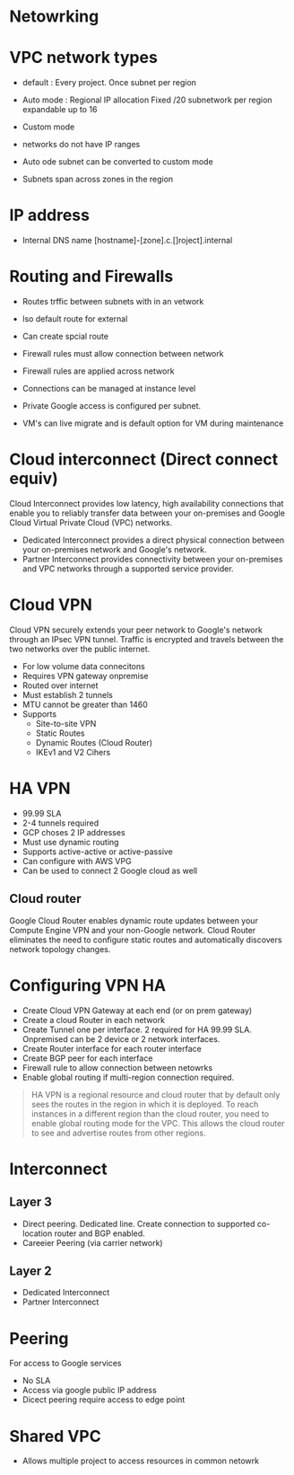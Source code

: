 # Netowrking

# VPC network types
- default : Every project. Once subnet per region
- Auto mode : 
	Regional IP allocation
	Fixed /20 subnetwork per region
	expandable up to 16
- Custom mode


- networks do not have IP ranges
- Auto ode subnet can be converted to custom mode
- Subnets span across zones in the region

# IP address
- Internal DNS name [hostname]-[zone].c.[]roject].internal

# Routing and Firewalls
- Routes trffic between subnets with in an vetwork
- lso default route for external
- Can create spcial route

- Firewall rules must allow connection between network
- Firewall rules are applied across network
- Connections can be managed at instance level

- Private Google access is configured per subnet.
- VM's can  live migrate and is default option for VM during maintenance

# Cloud interconnect (Direct connect equiv)
Cloud Interconnect provides low latency, high availability connections that enable you to reliably transfer data between your on-premises and Google Cloud Virtual Private Cloud (VPC) networks.
- Dedicated Interconnect provides a direct physical connection between your on-premises network and Google's network.
- Partner Interconnect provides connectivity between your on-premises and VPC networks through a supported service provider.

# Cloud VPN
Cloud VPN securely extends your peer network to Google's network through an IPsec VPN tunnel. Traffic is encrypted and travels between the two networks over the public internet.
- For low volume data connecitons
- Requires VPN gateway onpremise
- Routed over internet
- Must establish 2 tunnels
- MTU cannot be greater than 1460
- Supports
	- Site-to-site VPN
	- Static Routes
	- Dynamic Routes (Cloud Router)
	- IKEv1 and V2 Cihers
# HA VPN
- 99.99 SLA
- 2-4 tunnels required
- GCP choses 2 IP addresses
- Must use dynamic routing
- Supports active-active or active-passive
- Can configure with AWS VPG 
- Can be used to connect 2 Google cloud as well

## Cloud router
Google Cloud Router enables dynamic route updates between your Compute Engine VPN and your non-Google network. Cloud Router eliminates the need to configure static routes and automatically discovers network topology changes.

# Configuring VPN HA
- Create Cloud VPN Gateway at each end (or on prem gateway)
- Create a cloud Router in each network
- Create Tunnel one per interface. 2 required for HA 99.99 SLA. Onpremised can be 2 device or 2 network interfaces.
- Create Router interface for each router interface
- Create BGP peer for each interface
- Firewall rule to allow connection between netowrks
- Enable global routing if multi-region connection required.

> HA VPN is a regional resource and cloud router that by default only sees the routes in the region in which it is deployed. To reach instances in a different region than the cloud router, you need to enable global routing mode for the VPC. This allows the cloud router to see and advertise routes from other regions.

# Interconnect
## Layer 3
- Direct peering. Dedicated line. Create connection to supported co-location router and BGP enabled.
- Careeier Peering (via carrier network)
## Layer 2
- Dedicated Interconnect
- Partner Interconnect

# Peering
For access to Google services
 - No SLA
 - Access via google public IP address
 - Dicect peering require access to edge point

# Shared VPC
- Allows multiple project to access resources in common netowrk



